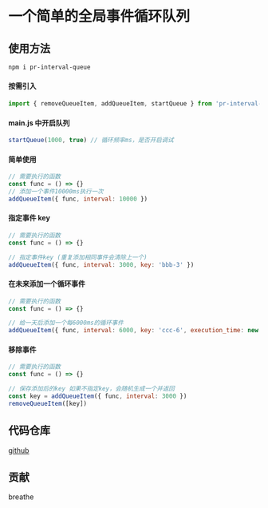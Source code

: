 # 一个简单的全局事件循环队列

## 使用方法

```bash
npm i pr-interval-queue
```

#### 按需引入

```js
import { removeQueueItem, addQueueItem, startQueue } from 'pr-interval-queue'
```

#### main.js 中开启队列

```js
startQueue(1000, true) // 循环频率ms，是否开启调试
```

#### 简单使用

```js
// 需要执行的函数
const func = () => {}
// 添加一个事件10000ms执行一次
addQueueItem({ func, interval: 10000 })
```

#### 指定事件 key

```js
// 需要执行的函数
const func = () => {}

// 指定事件key (重复添加相同事件会清除上一个)
addQueueItem({ func, interval: 3000, key: 'bbb-3' })
```

#### 在未来添加一个循环事件

```js
// 需要执行的函数
const func = () => {}

// 给一天后添加一个每6000ms的循环事件
addQueueItem({ func, interval: 6000, key: 'ccc-6', execution_time: new Date().getTime() + 1000 * 60 * 60 * 24 * 1 })
```

#### 移除事件

```js
// 需要执行的函数
const func = () => {}

// 保存添加后的key 如果不指定key，会随机生成一个并返回
const key = addQueueItem({ func, interval: 3000 })
removeQueueItem([key])
```

## 代码仓库

[github](https://github.com/breathe97/pr-interval-queue)

## 贡献

breathe

